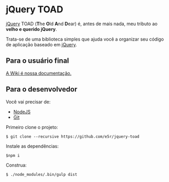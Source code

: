 # jQuery TOAD

[jQuery][JQUERY] TOAD (**T**he **O**ld **A**nd **D**ear) é, antes de mais nada, meu tributo ao
__velho e querido jQuery__.

Trata-se de uma biblioteca simples que ajuda você a organizar seu código de aplicação baseado em [jQuery][JQUERY].

## Para o usuário final

[A Wiki é nossa documentação.][WIKI]

## Para o desenvolvedor

Você vai precisar de:
* [NodeJS][NODEJS]
* [Git][GIT]

Primeiro clone o projeto:
```
$ git clone --recursive https://github.com/e5r/jquery-toad
```

Instale as dependências:
```
$npm i
```

Construa:
```
$ ./node_modules/.bin/gulp dist
```

[JQUERY]: http://jquery.com/  "jQuery web site"
[WIKI]: https://github.com/e5r/jquery-toad/wiki "Nossa Wiki"
[NODEJS]: https://nodejs.org
[GIT]: https://git-scm.com
